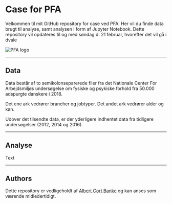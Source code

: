 # Case for PFA
Velkommen til mit GitHub repository for case ved PFA. Her vil du finde data brugt til analyse, samt analysen i form af Jupyter Notebook. Dette repository vil opdateres til og med søndag d. 21 februar, hvorefter det vil gå i dvale 

![PFA logo](https://pfa.dk/-/media/pfa-v2/dansk/images/om-pfa/ledelse-og-presserum/logo/pfa-logo-roed.png?la=da-dk&hash=15695474A8C04F27420B1F5AD5922D27CDA4A702)



---

## Data
Data består af to semikolonseparerede filer fra det Nationale Center For Arbejdsmiljøs undersøgelse om fysiske og psykiske forhold fra 50.000 adspurgte danskere i 2018.

Det ene ark vedrører brancher og jobtyper. Det andet ark vedrører alder og køn.

Udover det tilsendte data, er der yderligere indhentet data fra tidligere undersøgelser (2012, 2014 og 2016). 

---

## Analyse

Text

---

## Authors
Dette repository er vedligeholdt af [Albert Cort Banke](https://www.linkedin.com/in/albert-cort-banke-74b19413b/) og kan anses som værende midledertidigt. 
